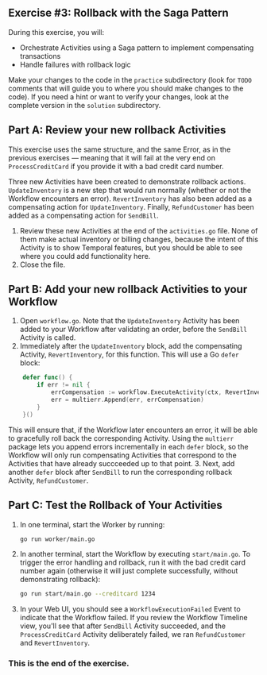 ## Exercise #3: Rollback with the Saga Pattern

During this exercise, you will:

- Orchestrate Activities using a Saga pattern to implement compensating transactions
- Handle failures with rollback logic

Make your changes to the code in the `practice` subdirectory (look for `TODO`
comments that will guide you to where you should make changes to the code). If
you need a hint or want to verify your changes, look at the complete version in
the `solution` subdirectory.

## Part A: Review your new rollback Activities

This exercise uses the same structure, and the same Error, as in the previous
exercises — meaning that it will fail at the very end on `ProcessCreditCard` if
you provide it with a bad credit card number.

Three new Activities have been created to demonstrate rollback actions.
`UpdateInventory` is a new step that would run normally (whether or not the
Workflow encounters an error). `RevertInventory` has also been added as a
compensating action for `UpdateInventory`. Finally, `RefundCustomer` has been
added as a compensating action for `SendBill`.

1. Review these new Activities at the end of the `activities.go` file. None of
   them make actual inventory or billing changes, because the intent of this
   Activity is to show Temporal features, but you should be able to see where
   you could add functionality here.
2. Close the file.

## Part B: Add your new rollback Activities to your Workflow

1. Open `workflow.go`. Note that the `UpdateInventory` Activity has been added
   to your Workflow after validating an order, before the `SendBill` Activity is
   called.
2. Immediately after the `UpdateInventory` block, add the compensating Activity,
`RevertInventory`, for this function. This will use a Go `defer` block:

```go
	defer func() {
		if err != nil {
			errCompensation := workflow.ExecuteActivity(ctx, RevertInventory, order.Items).Get(ctx, nil)
			err = multierr.Append(err, errCompensation)
		}
	}()
```

   This will ensure that, if the Workflow later encounters an error, it will be
   able to gracefully roll back the corresponding Activity. Using the `multierr`
   package lets you append errors incrementally in each `defer` block, so the
   Workflow will only run compensating Activities that correspond to the
   Activities that have already succceeded up to that point.
3. Next, add another `defer` block after `SendBill` to run the corresponding
   rollback Activity, `RefundCustomer`.

## Part C: Test the Rollback of Your Activities

1. In one terminal, start the Worker by running:
   ```bash
   go run worker/main.go
   ```
2. In another terminal, start the Workflow by executing `start/main.go`. To
   trigger the error handling and rollback, run it with the bad credit card
   number again (otherwise it will just complete successfully, without
   demonstrating rollback):
   ```bash
   go run start/main.go --creditcard 1234
   ```
3. In your Web UI, you should see a `WorkflowExecutionFailed` Event to indicate
   that the Workflow failed. If you review the Workflow Timeline view, you'll
   see that after `SendBill` Activity succeeded, and the `ProcessCreditCard`
   Activity deliberately failed, we ran `RefundCustomer` and `RevertInventory`.

### This is the end of the exercise.
